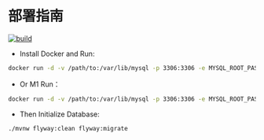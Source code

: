 # 部署指南

[![build](https://img.shields.io/github/workflow/status/jaryarbn/jsp-course/Java%20CI%20with%20Maven?label=build&style=flat-square)](https://github.com/jaryarbn/jsp-course/actions/workflows/maven.yml)
- Install Docker and Run:
```bash
docker run -d -v /path/to:/var/lib/mysql -p 3306:3306 -e MYSQL_ROOT_PASSWORD=root -e MYSQL_DATABASE=mini-shop --name=mysql mysql
```
- Or M1 Run：
```bash
docker run -d -v /path/to:/var/lib/mysql -p 3306:3306 -e MYSQL_ROOT_PASSWORD=root -e MYSQL_DATABASE=mini-shop --name=mysql arm64v8/mysql
```

- Then Initialize Database:
```bash
./mvnw flyway:clean flyway:migrate
```
